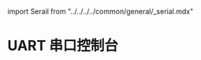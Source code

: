 import Serail from "../../../../common/general/\_serial.mdx"

# UART 串口控制台

<Serail platform="rk" />
